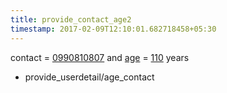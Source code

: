 ```yaml
---
title: provide_contact_age2
timestamp: 2017-02-09T12:10:01.682718458+05:30
---
```


contact = [0990810807](phone-number/contact) and [age](type) = [110](number/number) years
* provide_userdetail/age_contact
